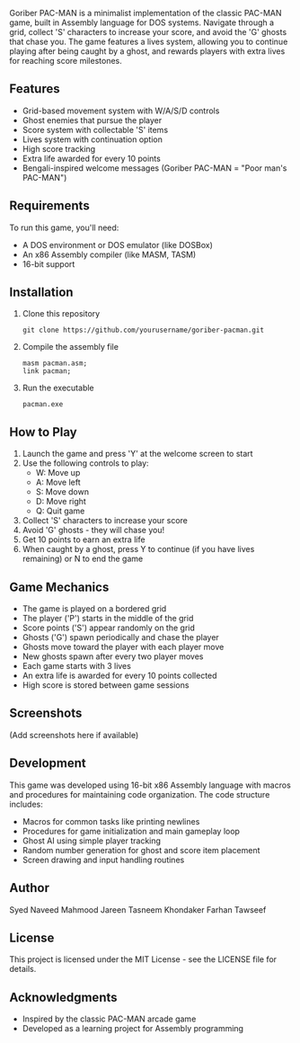 Goriber PAC-MAN is a minimalist implementation of the classic PAC-MAN game, built in Assembly language for DOS systems. Navigate through a grid, collect 'S' characters to increase your score, and avoid the 'G' ghosts that chase you. The game features a lives system, allowing you to continue playing after being caught by a ghost, and rewards players with extra lives for reaching score milestones.

## Features

- Grid-based movement system with W/A/S/D controls
- Ghost enemies that pursue the player
- Score system with collectable 'S' items
- Lives system with continuation option
- High score tracking
- Extra life awarded for every 10 points
- Bengali-inspired welcome messages (Goriber PAC-MAN = "Poor man's PAC-MAN")

## Requirements

To run this game, you'll need:
- A DOS environment or DOS emulator (like DOSBox)
- An x86 Assembly compiler (like MASM, TASM)
- 16-bit support

## Installation

1. Clone this repository
   ```
   git clone https://github.com/yourusername/goriber-pacman.git
   ```

2. Compile the assembly file
   ```
   masm pacman.asm;
   link pacman;
   ```

3. Run the executable
   ```
   pacman.exe
   ```

## How to Play

1. Launch the game and press 'Y' at the welcome screen to start
2. Use the following controls to play:
   - W: Move up
   - A: Move left
   - S: Move down
   - D: Move right
   - Q: Quit game
3. Collect 'S' characters to increase your score
4. Avoid 'G' ghosts - they will chase you!
5. Get 10 points to earn an extra life
6. When caught by a ghost, press Y to continue (if you have lives remaining) or N to end the game

## Game Mechanics

- The game is played on a bordered grid
- The player ('P') starts in the middle of the grid
- Score points ('S') appear randomly on the grid
- Ghosts ('G') spawn periodically and chase the player
- Ghosts move toward the player with each player move
- New ghosts spawn after every two player moves
- Each game starts with 3 lives
- An extra life is awarded for every 10 points collected
- High score is stored between game sessions

## Screenshots

(Add screenshots here if available)

## Development

This game was developed using 16-bit x86 Assembly language with macros and procedures for maintaining code organization. The code structure includes:

- Macros for common tasks like printing newlines
- Procedures for game initialization and main gameplay loop
- Ghost AI using simple player tracking
- Random number generation for ghost and score item placement
- Screen drawing and input handling routines

## Author

Syed Naveed Mahmood
Jareen Tasneem Khondaker
Farhan Tawseef

## License

This project is licensed under the MIT License - see the LICENSE file for details.

## Acknowledgments

- Inspired by the classic PAC-MAN arcade game
- Developed as a learning project for Assembly programming
